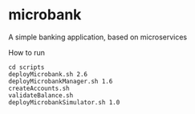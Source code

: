 # microbank
A simple banking application, based on microservices

How to run

```
cd scripts
deployMicrobank.sh 2.6
deployMicrobankManager.sh 1.6
createAccounts.sh
validateBalance.sh
deployMicrobankSimulator.sh 1.0
```